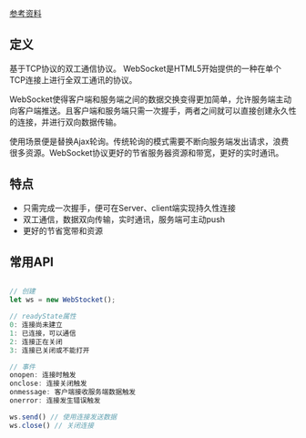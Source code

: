 [参考资料](https://www.runoob.com/html/html5-websocket.html)

## 定义

基于TCP协议的双工通信协议。
WebSocket是HTML5开始提供的一种在单个TCP连接上进行全双工通讯的协议。

WebSocket使得客户端和服务端之间的数据交换变得更加简单，允许服务端主动向客户端推送。且客户端和服务端只需一次握手，两者之间就可以直接创建永久性的连接，并进行双向数据传输。

使用场景便是替换Ajax轮询。传统轮询的模式需要不断向服务端发出请求，浪费很多资源。WebSocket协议更好的节省服务器资源和带宽，更好的实时通讯。


## 特点

- 只需完成一次握手，便可在Server、client端实现持久性连接
- 双工通信，数据双向传输，实时通讯，服务端可主动push
- 更好的节省宽带和资源

## 常用API

```js

// 创建
let ws = new WebStocket();

// readyState属性
0: 连接尚未建立
1: 已连接，可以通信
2: 连接正在关闭
3: 连接已关闭或不能打开

// 事件
onopen: 连接时触发
onclose: 连接关闭触发
onmessage: 客户端接收服务端数据触发
onerror: 连接发生错误触发

ws.send() // 使用连接发送数据
ws.close() // 关闭连接
```

